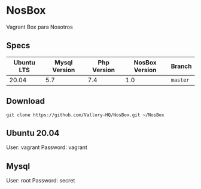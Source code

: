 # NosBox
Vagrant Box para Nosotros

## Specs
| Ubuntu LTS | Mysql Version | Php Version | NosBox Version | Branch
| -----------| -----------   | ----------- | -----------    | -----------
| 20.04      | 5.7           | 7.4         | 1.0            | `master`

## Download
```
git clone https://github.com/Vallory-HQ/NosBox.git ~/NosBox
```

## Ubuntu 20.04
User: vagrant
Password: vagrant

## Mysql
User: root
Password: secret
